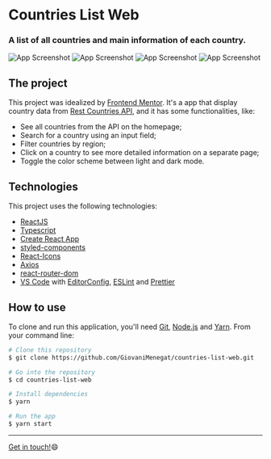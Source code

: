 # Countries List Web
### A list of all countries and main information of each country.

![App Screenshot](https://res.cloudinary.com/dlyk8besh/image/upload/v1596117006/countries-list-light_lguwbb.jpg)
![App Screenshot](https://res.cloudinary.com/dlyk8besh/image/upload/v1596117006/countries-list-dark_i1quhe.jpg)
![App Screenshot](https://res.cloudinary.com/dlyk8besh/image/upload/v1596117006/country-brazil-light_cktnse.jpg)
![App Screenshot](https://res.cloudinary.com/dlyk8besh/image/upload/v1596118828/countries-list-mobile_znbjjn.jpg)

## The project
This project was idealized by [Frontend Mentor](https://www.frontendmentor.io/challenges/rest-countries-api-with-color-theme-switcher-5cacc469fec04111f7b848ca). It's a app that display country data from [Rest Countries API](http://restcountries.eu/), and it has some functionalities, like:

- See all countries from the API on the homepage;
- Search for a country using an input field;
- Filter countries by region;
- Click on a country to see more detailed information on a separate page;
- Toggle the color scheme between light and dark mode.

## Technologies
This project uses the following technologies:

- [ReactJS](https://reactjs.org/)
- [Typescript](https://www.notion.so/Typescript-5712aeab312d44fcba0aa88895caad36)
- [Create React App](https://github.com/facebook/create-react-app)
- [styled-components](https://styled-components.com/)
- [React-Icons](http://react-icons.github.io/react-icons/)
- [Axios](https://github.com/axios/axios)
- [react-router-dom](https://github.com/ReactTraining/react-router)
- [VS Code](https://code.visualstudio.com/) with [EditorConfig](https://editorconfig.org/), [ESLint](https://eslint.org/) and [Prettier](https://prettier.io/)

## How to use
To clone and run this application, you'll need [Git](https://git-scm.com/), [Node.js](https://nodejs.org/en/) and [Yarn](https://yarnpkg.com/). From your command line:

```bash
# Clone this repository
$ git clone https://github.com/GiovaniMenegat/countries-list-web.git

# Go into the repository
$ cd countries-list-web

# Install dependencies
$ yarn

# Run the app
$ yarn start
```
---
[Get in touch!](https://www.linkedin.com/in/giovani-menegat-b49bb270/):smile:
